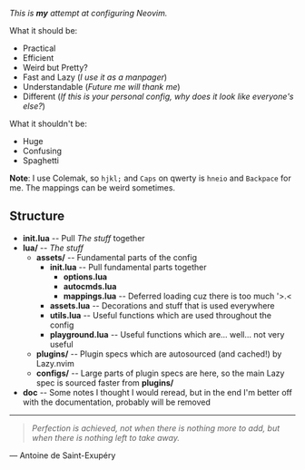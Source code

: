_This is **my** attempt at configuring Neovim._

What it should be:
- Practical
- Efficient
- Weird but Pretty?
- Fast and Lazy (_I use it as a manpager_)
- Understandable (_Future me will thank me_)
- Different (_If this is your *personal* config, why does it look like everyone's else?_)

What it shouldn't be:
- Huge
- Confusing
- Spaghetti

**Note**: I use Colemak, so `hjkl;` and `Caps` on qwerty is `hneio` and `Backpace` for me. The mappings can be weird sometimes.

## Structure
- **init.lua** -- Pull _The stuff_ together
- **lua/** -- _The stuff_
    - **assets/** -- Fundamental parts of the config
        - **init.lua** -- Pull fundamental parts together
            - **options.lua**
            - **autocmds.lua**
            - **mappings.lua** -- Deferred loading cuz there is too much '>.<
        - **assets.lua** -- Decorations and stuff that is used everywhere
        - **utils.lua** -- Useful functions which are used throughout the config
        - **playground.lua** -- Useful functions which are... well... not very useful
    - **plugins/** -- Plugin specs which are autosourced (and cached!) by Lazy.nvim
    - **configs/** -- Large parts of plugin specs are here, so the main Lazy spec is sourced faster from **plugins/**
- **doc** -- Some notes I thought I would reread, but in the end I'm better off with the documentation, probably will be removed

---

> _Perfection is achieved, not when there is nothing more to add, but when there is nothing left to take away._

― Antoine de Saint-Exupéry
